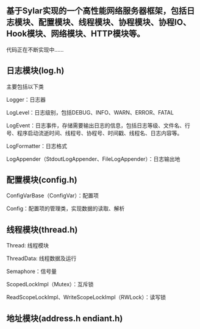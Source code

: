 ## 基于Sylar实现的一个高性能网络服务器框架，包括日志模块、配置模块、线程模块、协程模块、协程IO、Hook模块、网络模块、HTTP模块等。

代码正在不断实现中……

## 日志模块(log.h)
主要包括以下类 

Logger：日志器

LogLevel：日志级别，包括DEBUG、INFO、WARN、ERROR、FATAL

LogEvent：日志事件，存储需要输出日志的信息，包括日志等级、文件名、行号、程序启动流逝时间、线程号、协程号、时间戳、线程名、日志内容等。

LogFormatter：日志格式

LogAppender（StdoutLogAppender、FileLogAppender）：日志输出地

## 配置模块(config.h)
ConfigVarBase（ConfigVar）：配置项

Config：配置项的管理类，实现数据的读取、解析


## 线程模块(thread.h)
Thread: 线程模块

ThreadData: 线程数据及运行

Semaphore：信号量

ScopedLockImpl（Mutex）：互斥锁

ReadScopeLockImpl、WriteScopeLockImpl（RWLock）：读写锁

## 地址模块(address.h endiant.h)